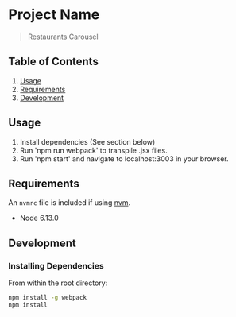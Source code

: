 # Project Name

> Restaurants Carousel

## Table of Contents

1. [Usage](#Usage)
1. [Requirements](#requirements)
1. [Development](#development)

## Usage

1. Install dependencies (See section below)
2. Run 'npm run webpack' to transpile .jsx files.
3. Run 'npm start' and navigate to localhost:3003 in your browser.

## Requirements

An `nvmrc` file is included if using [nvm](https://github.com/creationix/nvm).

- Node 6.13.0

## Development

### Installing Dependencies

From within the root directory:

```sh
npm install -g webpack
npm install
```

